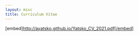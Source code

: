 ```yaml
---
layout: misc
title: Curriculum Vitae
---
```


[embed]http://ayatsko.github.io/Yatsko_CV_2021.pdf[/embed]
